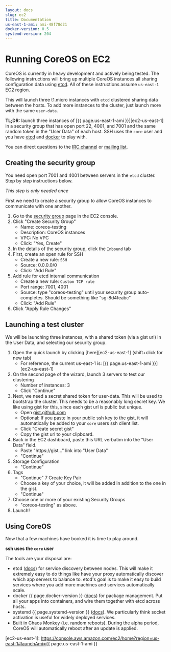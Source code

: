 ```yaml
---
layout: docs
slug: ec2
title: Documentation
us-east-1-ami: ami-48f78d21
docker-version: 0.5
systemd-version: 204
---
```


# Running CoreOS on EC2

CoreOS is currently in heavy development and actively being tested. The following instructions will bring up multiple CoreOS instances all sharing configuration data using [etcd][etcd]. All of these instructions assume `us-east-1` EC2 region.


This will launch three t1.micro instances with `etcd` clustered sharing data between the hosts. To add more instances to the cluster, just launch more with the same `user-data`.

**TL;DR:** launch three instances of [{{ page.us-east-1-ami }}][ec2-us-east-1] in a security group that has open port 22, 4001, and 7001 and the same random token in the "User Data" of each host. SSH uses the `core` user and you have [etcd][etcd-docs] and [docker][docker-docs] to play with.

You can direct questions to the [IRC channel][irc] or [mailing list][coreos-dev].

[etcd]: https://github.com/coreos/etcd
[irc]: irc://irc.freenode.org:6667/#coreos
[coreos-dev]: https://groups.google.com/forum/#!forum/coreos-dev

## Creating the security group

You need open port 7001 and 4001 between servers in the `etcd` cluster. Step by step instructions below.

_This step is only needed once_

First we need to create a security group to allow CoreOS instances to communicate with one another. 

1. Go to the [security group][sg] page in the EC2 console.
2. Click "Create Security Group"
    * Name: coreos-testing
    * Description: CoreOS instances 
    * VPC: No VPC
    * Click: "Yes, Create"
3. In the details of the security group, click the `Inbound` tab
4. First, create an open rule for SSH
    * Create a new rule: `SSH`
    * Source: 0.0.0.0/0
    * Click: "Add Rule"
5. Add rule for etcd internal communication
    * Create a new rule: `Custom TCP rule`
    * Port range: 7001, 4001
    * Source: type "coreos-testing" until your security group auto-completes. Should be something like "sg-8d4feabc"
    * Click: "Add Rule"
6. Click "Apply Rule Changes"

[sg]: https://console.aws.amazon.com/ec2/home?region=us-east-1#s=SecurityGroups

## Launching a test cluster

We will be launching three instances, with a shared token (via a gist url) in the User Data, and selecting our security group.

1. Open the quick launch by clicking [here][ec2-us-east-1] (shift+click for new tab)
    * For reference, the current us-east-1 is: [{{ page.us-east-1-ami }}][ec2-us-east-1]
2. On the second page of the wizard, launch 3 servers to test our clustering
    * Number of instances: 3 
    * Click "Continue"
3. Next, we need a secret shared token for user-data. This will be used to bootstrap the cluster. This needs to be a reasonably long secret key. We like using gist for this, since each gist url is public but unique. 
   * Open [gist.github.com](https://gist.github.com)
   * Optional: If you paste in your public ssh key to the gist, it will automatically be added to your `core` users ssh client list. 
   * Click "Create secret gist"
   * Copy the gist url to your clipboard. 
4. Back in the EC2 dashboard, paste this URL verbatim into the "User Data" field. 
   * Paste "https://gist..." link into "User Data"
   * "Continue"
5. Storage Configuration
   * "Continue"
6. Tags
   * "Continue"
7 Create Key Pair
   * Choose a key of your choice, it will be added in addition to the one in the gist.
   * "Continue"
8. Choose one or more of your existing Security Groups
   * "coreos-testing" as above.
9. Launch!

## Using CoreOS
Now that a few machines have booked it is time to play around. 

**ssh uses the `core` user** 

The tools are your disposal are:

* etcd ([docs][etcd-docs]) for service discovery between nodes. This will make it extremely easy to do things like have your proxy automatically discover which app servers to balance to. etcd's goal is to make it easy to build services where you add more machines and services automatically scale. 
* docker {{ page.docker-version }} ([docs][docker-docs]) for package management. Put all your apps into containers, and wire them together with etcd across hosts. 
* systemd {{ page.systemd-version }} ([docs][systemd-docs]). We particularly think socket activation is useful for widely deployed services.
* Built in Chaos Monkey (i.e. random reboots). During the alpha period, CoreOS will automatically reboot after an update is applied. 


[systemd-docs]: http://www.freedesktop.org/wiki/Software/systemd/
[docker-docs]: http://docs.docker.io/
[etcd-docs]: https://github.com/coreos/etcd
[ec2-us-east-1]: https://console.aws.amazon.com/ec2/home?region=us-east-1#launchAmi={{ page.us-east-1-ami }}

